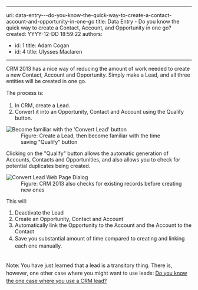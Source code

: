 

---
uri: data-entry---do-you-know-the-quick-way-to-create-a-contact-account-and-opportunity-in-one-go
title: Data Entry - Do you know the quick way to create a Contact, Account, and Opportunity in one go?
created: YYYY-12-DD 18:59:22
authors:
  - id: 1
    title: Adam Cogan
  - id: 4
    title: Ulysses Maclaren
---




<span class='intro'> <p>​​​​CRM 2013 has a nice way of reducing the amount of work needed to create a new Contact,&#160;​Account&#160;and Opportunity.&#160;Simply make a Lead, and&#160;all&#160;three entities will be created in one&#160;go.<br></p><p><span style="line-height&#58;20.8px;">T</span><span style="line-height&#58;20.8px;">he process is&#58;​</span></p> </span>

<ol><li>In CRM, create a Lead.<br></li><li>Convert it into an Opportunity, Contact and Account using the Qualify button.<br></li></ol><dl class="image"><dt>
         <img alt="Become familiar with the 'Convert Lead' button" src="/PublishingImages/CRM_ConvertLead.jpg" />
      </dt><dd>Figure&#58; Create a Lead, then become familiar with the time saving&#160;&quot;Qualify&quot; button<br></dd></dl><p>Clicking on the &quot;Qualify&quot; button allows the automatic generation of Accounts, Contacts and Opportunities, and also allows you to check for potential duplicates being created.<br></p><dl class="image"><dt>
         <img alt="Convert Lead Web Page Dialog" src="/PublishingImages/CRM_ConvertLeadDialg.jpg" />
      </dt><dd>Figure&#58; CRM 2013 also&#160;checks for existing records before creating new ones</dd></dl><p>This will&#58;</p><ol>
   <li>​Deactivate the Lead​ </li><li>Create an Opportunity, Contact and Account</li><li>Automatically link the Opportunity to the Account and the Account to the Contact</li><li>
      <span style="line-height&#58;1.6;">Save you substantial amount of time compared to creating and linking each one manually.</span><br></li></ol><div>
   <span style="line-height&#58;20.8px;">​<br></span></div><div>
   <span style="line-height&#58;20.8px;">Note&#58; You have just learned that a lead is a transitory thing. There is, however, one other case where you might want to use leads&#58;&#160;<a href="/Pages/The-one-case-where-you-use-a-CRM-lead.aspx">Do you know the one case where you use a CRM lead?</a>&#160;</span></div>


